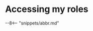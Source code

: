 <!-- SPDX-License-Identifier: CC-BY-4.0 -->
<!-- Copyright Contributors to the ODPi Egeria project. -->

# Accessing my roles




--8<-- "snippets/abbr.md"

